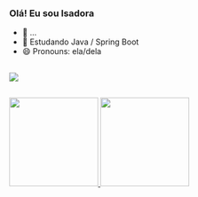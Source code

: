 ### Olá! Eu sou Isadora

- 🔭 ...
- 🌱 Estudando Java / Spring Boot
- 😄 Pronouns: ela/dela
##
<div>
  <a href="https://www.linkedin.com/in/isadora-lemes-fernandes-a7a177161/" target="blank">
    <img src="https://img.shields.io/badge/LinkedIn-0077B5?style=for-the-badge&logo=linkedin&logoColor=white" target="blank">
  </a>
</div>

##
<div>
  <a href="https://github.com/Isadora22">
  <img height="160em" src="https://github-readme-stats.vercel.app/api?username=Isadora22&show_icons=true&theme=dark&include_all-commits=false&count_private=true" />
  <img height="160em" src="https://github-readme-stats.vercel.app/api/top-langs/?username=Isadora22&layout=compact&langs_count=16&theme=dark&count_private=true" />
</div>


  


